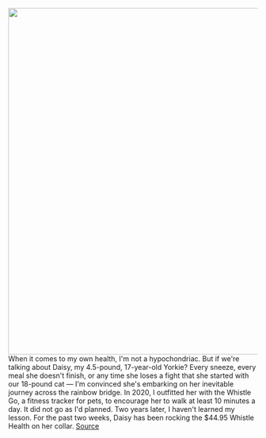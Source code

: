 <img src='https://cdn.vox-cdn.com/thumbor/mSV3tqofJD0UmSc8F9eN7jYzeN4=/0x0:2040x1360/1200x675/filters:focal(883x585:1209x911)/cdn.vox-cdn.com/uploads/chorus_image/image/70968438/IMG_0235.0.jpg' width='700px' /><br/>
When it comes to my own health, I'm not a hypochondriac. But if we're talking about Daisy, my 4.5-pound, 17-year-old Yorkie? Every sneeze, every meal she doesn't finish, or any time she loses a fight that she started with our 18-pound cat — I'm convinced she's embarking on her inevitable journey across the rainbow bridge. In 2020, I outfitted her with the Whistle Go, a fitness tracker for pets, to encourage her to walk at least 10 minutes a day. It did not go as I'd planned. Two years later, I haven't learned my lesson. For the past two weeks, Daisy has been rocking the $44.95 Whistle Health on her collar.
<a href='https://www.theverge.com/23162644/whistle-health-review-pet-fitness-tracker'> Source <a/>
